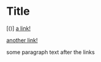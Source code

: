 # Title
[()]
[a link!](https://something.com)

[another link!](some-page.html)

some paragraph text after the links